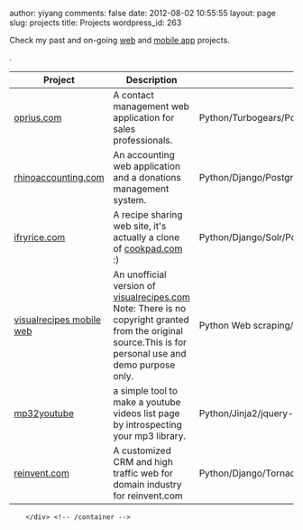 author: yiyang
comments: false
date: 2012-08-02 10:55:55
layout: page
slug: projects
title: Projects
wordpress_id: 263


Check my past and on-going [web](/pages/projects.html) and [mobile app](/pages/Mobiles.html) projects.

<div class="container">
            <div class="span12">
                <table class="table table-striped">
                    <thead>
                        <tr>
                            <th>Project</th>
                            <th>Description</th>
                            <th>Technology</th>
                        </tr>
                    </thead>
                    <tbody>
                        <tr>
                            <td><a href="http://oprius.com">oprius.com</a></td>
                            <td>A contact management web application for sales professionals.</td>
                            <td>Python/Turbogears/PostgreSQL/Mochikit</td>
                        </tr>
                        <tr>
                            <td><a href="http://rhinoaccounting.com">rhinoaccounting.com</a></td>
                            <td>An accounting web application and a donations management system.</td>
                            <td>Python/Django/PostgreSQL/jquery</td>
                        </tr>
                        <tr>
                            <td><a href="http://ifryrice.com">ifryrice.com</a></td>
                            <td>A recipe sharing web site, it's actually a clone of <a href="http://cookpad.com">cookpad.com</a> :)</td>
                            <td>Python/Django/Solr/PostgreSQL/jquery</td>
                        </tr>
                        <tr>
                            <td><a href="http://engvis.pazaroo.com/m/">visualrecipes mobile web</a></td>
                            <td>An unofficial version of <a href="http://visualrecipes.com">visualrecipes.com</a> Note: There is no copyright granted from the original source.This is for personal use and demo purpose only.</td>.
                            <td>Python Web scraping/Django/MongoDB/jquery-mobile.</td>
                        </tr>
                        <tr>
                            <td><a href="https://github.com/edmoody/mp32youtube">mp32youtube</a></td>
                            <td>a simple tool to make a youtube videos list page by introspecting your mp3 library.</td>
                            <td>Python/Jinja2/jquery-mobile</td>
                        </tr>
                        <tr>
                            <td><a href="http://reinvent.com">reinvent.com</a></td>
                            <td>A customized CRM and high traffic web for domain industry for reinvent.com</td>
                            <td>Python/Django/Tornado/RabbitMQ/MongoDB/PostgreSQL/jquery</td>
                        </tr>
                    </tbody>
                </table>
            </div>

        </div> <!-- /container -->



